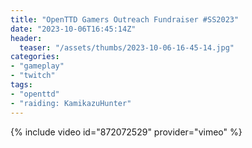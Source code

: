 ```yaml
---
title: "OpenTTD Gamers Outreach Fundraiser #SS2023"
date: "2023-10-06T16:45:14Z"
header:
  teaser: "/assets/thumbs/2023-10-06-16-45-14.jpg"
categories:
- "gameplay"
- "twitch"
tags:
- "openttd"
- "raiding: KamikazuHunter"
---
```

{% include video id="872072529" provider="vimeo" %}
